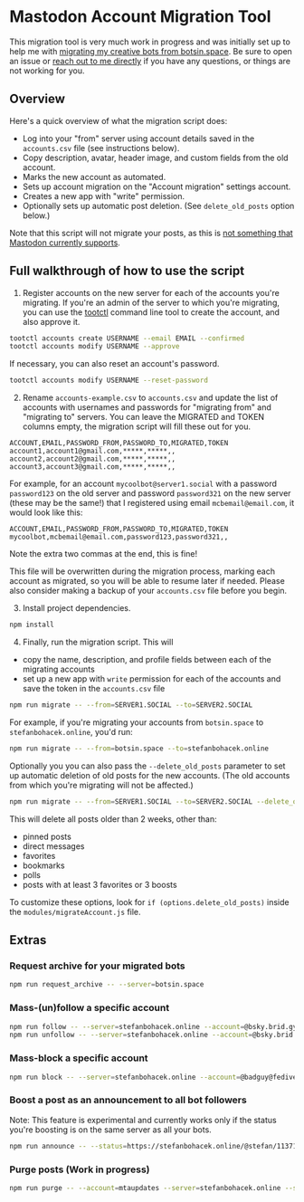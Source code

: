 # Mastodon Account Migration Tool

This migration tool is very much work in progress and was initially set up to help me with [migrating my creative bots from botsin.space](https://stefanbohacek.com/blog/migrating-50-accounts-across-the-fediverse/). Be sure to open an issue or [reach out to me directly](https://stefanbohacek.com/contact/) if you have any questions, or things are not working for you.

## Overview

Here's a quick overview of what the migration script does:

- Log into your "from" server using account details saved in the `accounts.csv` file (see instructions below).
- Copy description, avatar, header image, and custom fields from the old account.
- Marks the new account as automated.
- Sets up account migration on the "Account migration" settings account.
- Creates a new app with "write" permission.
- Optionally sets up automatic post deletion. (See `delete_old_posts` option below.)

Note that this script will not migrate your posts, as this is [not something that Mastodon currently supports](https://github.com/mastodon/mastodon/issues/12423).

## Full walkthrough of how to use the script

1. Register accounts on the new server for each of the accounts you're migrating. If you're an admin of the server to which you're migrating, you can use the [tootctl](https://docs.joinmastodon.org/admin/tootctl/) command line tool to create the account, and also approve it.

```sh
tootctl accounts create USERNAME --email EMAIL --confirmed
tootctl accounts modify USERNAME --approve
```

If necessary, you can also reset an account's password.

```sh
tootctl accounts modify USERNAME --reset-password
```

2. Rename `accounts-example.csv` to `accounts.csv` and update the list of accounts with usernames and passwords for "migrating from" and "migrating to" servers. You can leave the MIGRATED and TOKEN columns empty, the migration script will fill these out for you.

```
ACCOUNT,EMAIL,PASSWORD_FROM,PASSWORD_TO,MIGRATED,TOKEN
account1,account1@gmail.com,*****,*****,,
account2,account2@gmail.com,*****,*****,,
account3,account3@gmail.com,*****,*****,,
```

For example, for an account `mycoolbot@server1.social` with a password `password123` on the old server and password `password321` on the new server (these may be the same!) that I registered using email `mcbemail@email.com`, it would look like this:

```
ACCOUNT,EMAIL,PASSWORD_FROM,PASSWORD_TO,MIGRATED,TOKEN
mycoolbot,mcbemail@email.com,password123,password321,,
```

Note the extra two commas at the end, this is fine!

This file will be overwritten during the migration process, marking each account as migrated, so you will be able to resume later if needed. Please also consider making a backup of your `accounts.csv` file before you begin.

3. Install project dependencies.

```sh
npm install
```

4. Finally, run the migration script. This will

- copy the name, description, and profile fields between each of the migrating accounts
- set up a new app with `write` permission for each of the accounts and save the token in the `accounts.csv` file

```sh
npm run migrate -- --from=SERVER1.SOCIAL --to=SERVER2.SOCIAL
```

For example, if you're migrating your accounts from `botsin.space` to `stefanbohacek.online`, you'd run:

```sh
npm run migrate -- --from=botsin.space --to=stefanbohacek.online
```

Optionally you you can also pass the `--delete_old_posts` parameter to set up automatic deletion of old posts for the new accounts. (The old accounts from which you're migrating will not be affected.)

```sh
npm run migrate -- --from=SERVER1.SOCIAL --to=SERVER2.SOCIAL --delete_old_posts
```

This will delete all posts older than 2 weeks, other than:

- pinned posts
- direct messages
- favorites
- bookmarks
- polls
- posts with at least 3 favorites or 3 boosts

To customize these options, look for `if (options.delete_old_posts)` inside the `modules/migrateAccount.js` file.


## Extras

### Request archive for your migrated bots

```sh
npm run request_archive -- --server=botsin.space
```

### Mass-(un)follow a specific account

```sh
npm run follow -- --server=stefanbohacek.online --account=@bsky.brid.gy@bsky.brid.gy --skip=dedication_bot,southpoleviews,trains,rain,nycviewsbot,wikipediatopedits
npm run unfollow -- --server=stefanbohacek.online --account=@bsky.brid.gy@bsky.brid.gy 
```
### Mass-block a specific account

```sh
npm run block -- --server=stefanbohacek.online --account=@badguy@fediverse.social
```

### Boost a post as an announcement to all bot followers

Note: This feature is experimental and currently works only if the status you're boosting is on the same server as all your bots.

```sh
npm run announce -- --status=https://stefanbohacek.online/@stefan/113716686966076876 --skip=botwikirandom,botwikirandomfediverse,newonbotwiki,mastodon_mobile_apps,mastodonroadmap,mastodonmilestoneprogress,curator_machine,primestamp,what_capital,mtaupdates,happynameday,happymoonbot,wikipediatopedits
```

### Purge posts (Work in progress)

```sh
npm run purge -- --account=mtaupdates --server=stefanbohacek.online --skip=POSTID1,POSTID2
```
